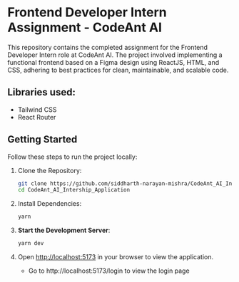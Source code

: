 # Frontend Developer Intern Assignment - CodeAnt AI

This repository contains the completed assignment for the Frontend Developer Intern role at CodeAnt AI. The project involved implementing a functional frontend based on a Figma design using ReactJS, HTML, and CSS, adhering to best practices for clean, maintainable, and scalable code.

## Libraries used:
  - Tailwind CSS
  - React Router

## Getting Started

Follow these steps to run the project locally:

1. Clone the Repository:
   ```bash
   git clone https://github.com/siddharth-narayan-mishra/CodeAnt_AI_Intership_Application
   cd CodeAnt_AI_Intership_Application
   ```

2. Install Dependencies:
   ```bash
   yarn
   ```

3. **Start the Development Server**:
   ```bash
   yarn dev
   ```

4. Open [http://localhost:5173](http://localhost:5173) in your browser to view the application.
   - Go to http://localhost:5173/login to view the login page
